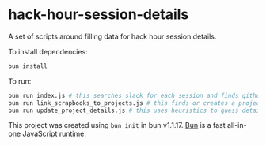 # hack-hour-session-details

A set of scripts around filling data for hack hour session details.

To install dependencies:

```bash
bun install
```

To run:

```bash
bun run index.js # this searches slack for each session and finds github repost related to projects
bun run link_scrapbooks_to_projects.js # this finds or creates a project for each repo found & creates repos
bun run update_project_details.js # this uses heuristics to guess details about the project
```

This project was created using `bun init` in bun v1.1.17. [Bun](https://bun.sh) is a fast all-in-one JavaScript runtime.
